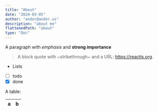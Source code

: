 ```yaml
---
title: "About"
date: "2024-03-05"
author: "andor@andor.us"
description: "about me"
flattenedPath: "about"
type: "Doc"
---
```


A paragraph with *emphasis* and **strong importance**

> A block quote with ~strikethrough~ and a URL: https://reactjs.org.

* Lists
* [ ] todo
* [x] done

A table:

| a | b |
| - | - |
